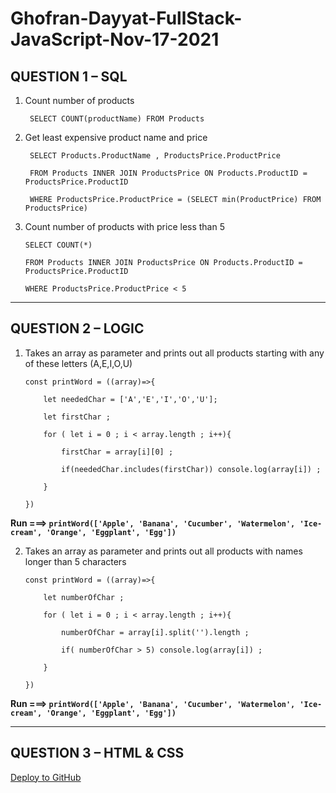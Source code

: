 # Ghofran-Dayyat-FullStack-JavaScript-Nov-17-2021

## QUESTION 1 – SQL
1. Count number of products

        SELECT COUNT(productName) FROM Products 

2. Get least expensive product name and price

        SELECT Products.ProductName , ProductsPrice.ProductPrice 

        FROM Products INNER JOIN ProductsPrice ON Products.ProductID = ProductsPrice.ProductID 

        WHERE ProductsPrice.ProductPrice = (SELECT min(ProductPrice) FROM ProductsPrice)


3.  Count number of products with price less than 5  

        SELECT COUNT(*) 

        FROM Products INNER JOIN ProductsPrice ON Products.ProductID = ProductsPrice.ProductID 

        WHERE ProductsPrice.ProductPrice < 5
---
## QUESTION 2 – LOGIC

1.  Takes an array as parameter and prints out all products starting with any of these 
letters (A,E,I,O,U)

        const printWord = ((array)=>{

            let neededChar = ['A','E','I','O','U'];

            let firstChar ;  

            for ( let i = 0 ; i < array.length ; i++){

                firstChar = array[i][0] ;

                if(neededChar.includes(firstChar)) console.log(array[i]) ;

            }

        })


**Run ===> ``printWord(['Apple', 'Banana', 'Cucumber', 'Watermelon', 'Ice-cream', 'Orange', 'Eggplant', 'Egg']) ``**


2.  Takes an array as parameter and prints out all products with names longer than 5 
characters

        const printWord = ((array)=>{

            let numberOfChar ;

            for ( let i = 0 ; i < array.length ; i++){

                numberOfChar = array[i].split('').length ;

                if( numberOfChar > 5) console.log(array[i]) ;

            }

        })


**Run ===> ``printWord(['Apple', 'Banana', 'Cucumber', 'Watermelon', 'Ice-cream', 'Orange', 'Eggplant', 'Egg']) ``**


---
## QUESTION 3 – HTML & CSS
[Deploy to GitHub](https://ghofrandayyat.github.io/Ghofran-Dayyat-FullStack-JavaScript-Nov-17-2021/)

